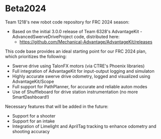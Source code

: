 # Beta2024
Team 1218's new robot code repository for FRC 2024 season:
* Based on the initial 3.0.0 release of Team 6328's AdvantageKit - AdvancedSwerveDriveProject code, distributed here:
    * https://github.com/Mechanical-Advantage/AdvantageKit/releases

This code base provides an ideal starting point for our FRC 2024 plan, which prioritizes the following:
* Swerve drive using TalonFX motors (via CTRE's Phoenix libraries)
* Full integration of AdvantageKit for input-output logging and simulaton
* Highly accurate swerve drive odometry, logged and visualized using AdvantageKit/Scope
* Full support for PathPlanner, for accurate and reliable auton modes
* Use of Shuffleboard for drive station instrumentation (no more SmartDashboard!)

Necessary features that will be added in the future:
* Support for a shooter
* Support for an intake
* Integration of Limelight and AprilTag tracking to enhance odometry and shooting accuracy
